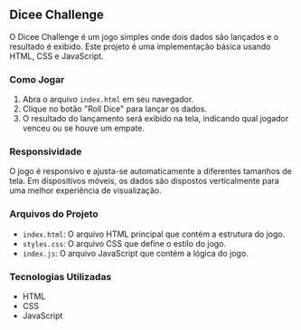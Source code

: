 ## Dicee Challenge

O Dicee Challenge é um jogo simples onde dois dados são lançados e o resultado é exibido. Este projeto é uma implementação básica usando HTML, CSS e JavaScript.

### Como Jogar

1. Abra o arquivo `index.html` em seu navegador.
2. Clique no botão "Roll Dice" para lançar os dados.
3. O resultado do lançamento será exibido na tela, indicando qual jogador venceu ou se houve um empate.

### Responsividade

O jogo é responsivo e ajusta-se automaticamente a diferentes tamanhos de tela. Em dispositivos móveis, os dados são dispostos verticalmente para uma melhor experiência de visualização.

### Arquivos do Projeto

- `index.html`: O arquivo HTML principal que contém a estrutura do jogo.
- `styles.css`: O arquivo CSS que define o estilo do jogo.
- `index.js`: O arquivo JavaScript que contém a lógica do jogo.

### Tecnologias Utilizadas

- HTML
- CSS
- JavaScript
